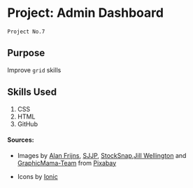 # Project: Admin Dashboard
`Project No.7`

## Purpose
Improve `grid` skills

## Skills Used
1. CSS
2. HTML
3. GitHub

#### Sources: 
* Images by <a href="https://pixabay.com/users/alanfrijns-16705522/?utm_source=link-attribution&utm_medium=referral&utm_campaign=image&utm_content=7670957">Alan Frijns</a>, <a href="https://pixabay.com/users/sjjp-1134750/?utm_source=link-attribution&utm_medium=referral&utm_campaign=image&utm_content=814631">SJJP</a>, <a href="https://pixabay.com/users/stocksnap-894430/?utm_source=link-attribution&utm_medium=referral&utm_campaign=image&utm_content=2585733">StockSnap</a>,<a href="https://pixabay.com/users/jillwellington-334088/?utm_source=link-attribution&utm_medium=referral&utm_campaign=image&utm_content=570881">Jill Wellington</a> and <a href="https://pixabay.com/users/graphicmama-team-2641041/?utm_source=link-attribution&utm_medium=referral&utm_campaign=image&utm_content=1459248">GraphicMama-Team</a> from <a href="https://pixabay.com//?utm_source=link-attribution&utm_medium=referral&utm_campaign=image&utm_content=1459248">Pixabay</a>

* Icons by <a href="https://ionic.io/ionicons">Ionic</a>








